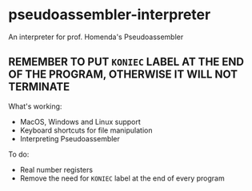 # pseudoassembler-interpreter
An interpreter for prof. Homenda's Pseudoassembler

**REMEMBER TO PUT `KONIEC` LABEL AT THE END OF THE PROGRAM, OTHERWISE IT WILL NOT TERMINATE**
---
What's working:
* MacOS, Windows and Linux support
* Keyboard shortcuts for file manipulation
* Interpreting Pseudoassembler

To do:
* Real number registers
* Remove the need for `KONIEC` label at the end of every program
